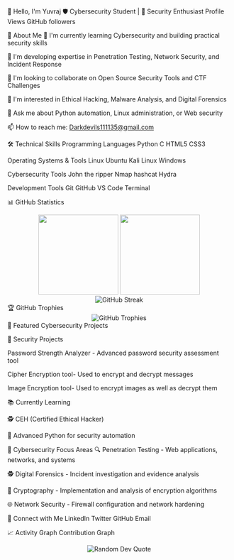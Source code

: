 👋 Hello, I'm Yuvraj
🛡️ Cybersecurity Student | 🔐 Security Enthusiast
Profile Views
GitHub followers

🎯 About Me
🔭 I'm currently learning Cybersecurity and building practical security skills

🌱 I'm developing expertise in Penetration Testing, Network Security, and Incident Response

👯 I'm looking to collaborate on Open Source Security Tools and CTF Challenges

🤔 I'm interested in Ethical Hacking, Malware Analysis, and Digital Forensics

💬 Ask me about Python automation, Linux administration, or Web security

📫 How to reach me: Darkdevils111135@gmail.com


🛠️ Technical Skills
Programming Languages
Python
C
HTML5
CSS3

Operating Systems & Tools
Linux
Ubuntu
Kali Linux
Windows

Cybersecurity Tools
John the ripper
Nmap
hashcat
Hydra

Development Tools
Git
GitHub
VS Code
Terminal

📊 GitHub Statistics
<div align="center"> <img height="180em" src="https://github-readme-stats.vercel.app/api?username=your-github-username&show_icons=true&theme=dark&include_all_commits=true&count_private=true"/> <img height="180em" src="https://github-readme-stats.vercel.app/api/top-langs/?username=your-github-username&layout=compact&langs_count=7&theme=dark"/> </div> <div align="center"> <img src="https://github-readme-streak-stats.herokuapp.com/?user=your-github-username&theme=dark" alt="GitHub Streak" /> </div>
🏆 GitHub Trophies
<div align="center"> <img src="https://github-profile-trophy.vercel.app/?username=your-github-username&theme=dark&no-frame=false&no-bg=false&margin-w=4" alt="GitHub Trophies" /> </div>
🚀 Featured Cybersecurity Projects

🔐 Security Projects

Password Strength Analyzer - Advanced password security assessment tool

Cipher Encryption tool- Used to encrypt and decrypt messages

Image Encryption tool- Used to encrypt images as well as decrypt them 

📚 Currently Learning

🕵️ CEH (Certified Ethical Hacker)

🐍 Advanced Python for security automation

🎯 Cybersecurity Focus Areas
🔍 Penetration Testing - Web applications, networks, and systems

🕵️ Digital Forensics - Incident investigation and evidence analysis

🔐 Cryptography - Implementation and analysis of encryption algorithms

🌐 Network Security - Firewall configuration and network hardening

🤝 Connect with Me
LinkedIn
Twitter
GitHub
Email

📈 Activity Graph
Contribution Graph

<div align="center"> <img src="https://quotes-github-readme.vercel.app/api?type=horizontal&theme=dark" alt="Random Dev Quote" /> </div>
